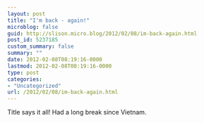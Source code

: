 ```yaml
---
layout: post
title: "I'm back - again!"
microblog: false
guid: http://slison.micro.blog/2012/02/08/im-back-again.html
post_id: 5237185
custom_summary: false
summary: ""
date: 2012-02-08T08:19:16-0000
lastmod: 2012-02-08T08:19:16-0000
type: post
categories:
- "Uncategorized"
url: /2012/02/08/im-back-again.html
---
```

Title says it all! Had a long break since Vietnam.
